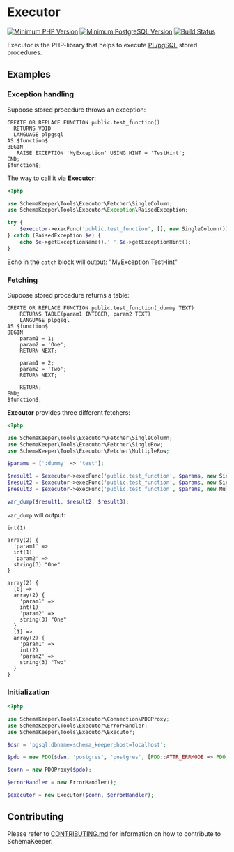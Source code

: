 # Executor

[![Minimum PHP Version](https://img.shields.io/badge/PHP-%3E%3D%205.6-8892BF.svg?style=flat-square)](https://php.net/)
[![Minimum PostgreSQL Version](https://img.shields.io/badge/PostgreSQL-%3E%3D%209.4-8892BF.svg?style=flat-square)](https://www.postgresql.org/)
[![Build Status](https://travis-ci.com/dmytro-demchyna/executor.svg?branch=master)](https://travis-ci.com/dmytro-demchyna/executor)

Executor is the PHP-library that helps to execute [PL/pgSQL](https://www.postgresql.org/docs/current/plpgsql.html) stored procedures.

## Examples

### Exception handling

Suppose stored procedure throws an exception:

```postgresql
CREATE OR REPLACE FUNCTION public.test_function() 
  RETURNS VOID
  LANGUAGE plpgsql
AS $function$
BEGIN
   RAISE EXCEPTION 'MyException' USING HINT = 'TestHint';
END;
$function$;
```

The way to call it via **Executor**:

```php
<?php

use SchemaKeeper\Tools\Executor\Fetcher\SingleColumn;
use SchemaKeeper\Tools\Executor\Exception\RaisedException;

try {
    $executor->execFunc('public.test_function', [], new SingleColumn()); 
} catch (RaisedException $e) {
    echo $e->getExceptionName().' '.$e->getExceptionHint();
}
```

Echo in the `catch` block will output: "MyException TestHint"  

### Fetching

Suppose stored procedure returns a table:

```postgresql
CREATE OR REPLACE FUNCTION public.test_function(_dummy TEXT)
    RETURNS TABLE(param1 INTEGER, param2 TEXT)
    LANGUAGE plpgsql
AS $function$
BEGIN
    param1 = 1;
    param2 = 'One';
    RETURN NEXT;

    param1 = 2;
    param2 = 'Two';
    RETURN NEXT;

    RETURN;
END;
$function$;
```

**Executor** provides three different fetchers:

```php
<?php

use SchemaKeeper\Tools\Executor\Fetcher\SingleColumn;
use SchemaKeeper\Tools\Executor\Fetcher\SingleRow;
use SchemaKeeper\Tools\Executor\Fetcher\MultipleRow;

$params = [':dummy' => 'test'];

$result1 = $executor->execFunc('public.test_function', $params, new SingleColumn());
$result2 = $executor->execFunc('public.test_function', $params, new SingleRow());
$result3 = $executor->execFunc('public.test_function', $params, new MultipleRow());

var_dump($result1, $result2, $result3);
```

`var_dump` will output:

```
int(1)

array(2) {
  'param1' =>
  int(1)
  'param2' =>
  string(3) "One"
}

array(2) {
  [0] =>
  array(2) {
    'param1' =>
    int(1)
    'param2' =>
    string(3) "One"
  }
  [1] =>
  array(2) {
    'param1' =>
    int(2)
    'param2' =>
    string(3) "Two"
  }
}
```

### Initialization

```php
<?php

use SchemaKeeper\Tools\Executor\Connection\PDOProxy;
use SchemaKeeper\Tools\Executor\ErrorHandler;
use SchemaKeeper\Tools\Executor\Executor;

$dsn = 'pgsql:dbname=schema_keeper;host=localhost';

$pdo = new PDO($dsn, 'postgres', 'postgres', [PDO::ATTR_ERRMODE => PDO::ERRMODE_EXCEPTION]);

$conn = new PDOProxy($pdo);

$errorHandler = new ErrorHandler();

$executor = new Executor($conn, $errorHandler);
```

## Contributing
Please refer to [CONTRIBUTING.md](https://github.com/dmytro-demchyna/executor/blob/master/.github/CONTRIBUTING.md) for information on how to contribute to SchemaKeeper.
